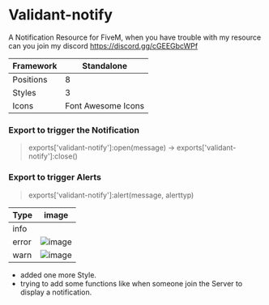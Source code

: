 # Validant-notify
A Notification Resource for FiveM, when you have trouble with my resource can you join my discord https://discord.gg/cGEEGbcWPf


|Framework|Standalone|
|---------|----------|
|Positions| 8        |
|Styles   | 3        |
|Icons    | Font Awesome Icons |

### Export to trigger the Notification
> exports['validant-notify']:open(message) -> exports['validant-notify']:close()

### Export to trigger Alerts
> exports['validant-notify']:alert(message, alerttyp)

|Type|image|
|----|------------------------------------------------------------------------------------------------------------|
|info||![image](https://github.com/Validant/Validant-notify/assets/146039104/be7dfe13-453d-43a9-9acd-ff741de77991)|
|error|![image](https://github.com/Validant/Validant-notify/assets/146039104/550ae4c9-ac56-4c05-af52-6e9050db557c)|
|warn|![image](https://github.com/Validant/Validant-notify/assets/146039104/f18768c0-98d3-4b07-a66b-c5005192adf9)|


- added one more Style.
- trying to add some functions like when someone join the Server to display a notification.
